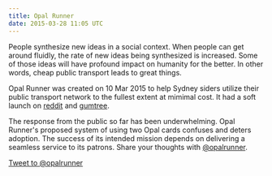 ```yaml
---
title: Opal Runner
date: 2015-03-28 11:05 UTC
---
```


People synthesize new ideas in a social context. When people can get around fluidly, the rate of new ideas being synthesized is increased. Some of those ideas will have profound impact on humanity for the better. In other words, cheap public transport leads to great things.

Opal Runner was created on 10 Mar 2015 to help Sydney siders utilize their public transport network to the fullest extent at mimimal cost. It had a soft launch on [reddit](https://www.reddit.com/r/sydney/comments/2zgh6t/unlimited_travel_on_opal_for_less/) and [gumtree](http://www.gumtree.com.au/s-ad/surry-hills/bus-train-plane/unlimited-travel-on-opal-for-less/1073765483).

The response from the public so far has been underwhelming. Opal Runner's proposed system of using two Opal cards confuses and deters adoption. The success of its intended mission depends on delivering a seamless service to its patrons. Share your thoughts with [@opalrunner](http://twitter.com/opalrunner).

<a class="twitter-mention-button" href="https://twitter.com/intent/tweet?screen_name=opalrunner">Tweet to @opalrunner</a>
